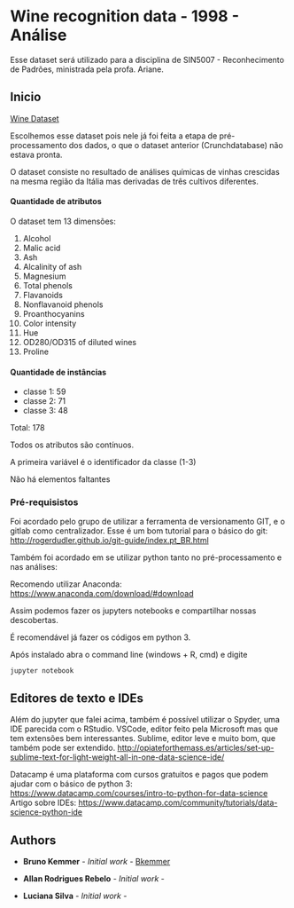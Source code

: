 # Wine recognition data - 1998 - Análise
Esse dataset será utilizado para a disciplina de SIN5007 - Reconhecimento de Padrões, ministrada pela profa. Ariane.

## Inicio

[Wine Dataset](https://archive.ics.uci.edu/ml/datasets/Wine)

Escolhemos esse dataset pois nele já foi feita a etapa de pré-processamento dos dados, o que o dataset anterior (Crunchdatabase) não estava pronta.

O dataset consiste no resultado de análises químicas de vinhas crescidas na mesma região da Itália mas derivadas de três cultivos diferentes.

#### Quantidade de atributos

O dataset tem 13 dimensões:

1) Alcohol
2) Malic acid
3) Ash
4) Alcalinity of ash  
5) Magnesium
6) Total phenols
7) Flavanoids
8) Nonflavanoid phenols
9) Proanthocyanins
10) Color intensity
11) Hue
12) OD280/OD315 of diluted wines
13) Proline

#### Quantidade de instâncias
* classe 1: 59
* classe 2: 71
* classe 3: 48
 
 Total: 178
	
Todos os atributos são contínuos.

A primeira variável é o identificador da classe (1-3)

Não há elementos faltantes

### Pré-requisistos

Foi acordado pelo grupo de utilizar a ferramenta de versionamento GIT, e o gitlab como centralizador.
Esse é um bom tutorial para o básico do git: http://rogerdudler.github.io/git-guide/index.pt_BR.html

Também foi acordado em se utilizar python tanto no pré-processamento e nas análises:

Recomendo utilizar Anaconda: https://www.anaconda.com/download/#download

Assim podemos fazer os jupyters notebooks e compartilhar nossas descobertas.

É recomendável já fazer os códigos em python 3.

Após instalado abra o command line (windows + R, cmd) e digite
``` 
jupyter notebook
```

## Editores de texto e IDEs

Além do jupyter que falei acima, também é possível utilizar o Spyder, uma IDE parecida com o RStudio.
VSCode, editor feito pela Microsoft mas que tem extensões bem interessantes.
Sublime, editor leve e muito bom, que também pode ser extendido.
http://opiateforthemass.es/articles/set-up-sublime-text-for-light-weight-all-in-one-data-science-ide/

Datacamp é uma plataforma com cursos gratuitos e pagos que podem ajudar com o básico de python 3:
https://www.datacamp.com/courses/intro-to-python-for-data-science
Artigo sobre IDEs:
https://www.datacamp.com/community/tutorials/data-science-python-ide

## Authors

* **Bruno Kemmer** - *Initial work* - [Bkemmer](https://github.com/bkemmer)

* **Allan Rodrigues Rebelo** - *Initial work* - [](https://github.com/)

* **Luciana Silva** - *Initial work* - [](https://github.com/)
